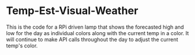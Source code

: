 # Temp-Est-Visual-Weather
This is the code for a RPi driven lamp that shows the forecasted high and low for the day as individual colors along with the current temp in a color. It will continue to make API calls throughout the day to adjust the current temp's color. 
